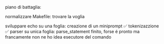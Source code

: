 piano di battaglia: 

normalizzare Makefile:
	trovare la voglia


sviluppare echo su una foglia:
	creazione di un miniprompt ✅
	tokenizazzione ✅
	parser su unica foglia: parse_statement finito, forse é pronto ma francamente non ne ho idea
	esecutore del comando
